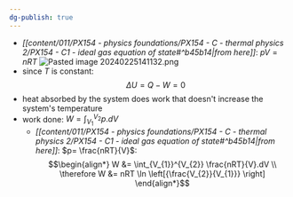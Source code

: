 ```yaml
---
dg-publish: true
---
```


- *[[content/011/PX154 - physics foundations/PX154 - C - thermal physics 2/PX154 - C1 - ideal gas equation of state#^b45b14\|from here]]*: $pV=nRT$
![Pasted image 20240225141132.png](/img/user/pics/Pasted%20image%2020240225141132.png)
- since $T$ is constant: 
$$\Delta U = Q - W = 0$$
- heat absorbed by the system does work that doesn't increase the system's temperature
- work done: $W = \int_{V_{1}}^{V_{2}} p.dV$
	- *[[content/011/PX154 - physics foundations/PX154 - C - thermal physics 2/PX154 - C1 - ideal gas equation of state#^b45b14\|from here]]*: $p= \frac{nRT}{V}$: 
$$\begin{align*}
	W &= \int_{V_{1}}^{V_{2}} \frac{nRT}{V}.dV \\
	\therefore W &= nRT \ln \left[{\frac{V_{2}}{V_{1}}} \right]
\end{align*}$$